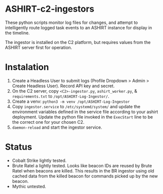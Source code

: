 # ASHIRT-c2-ingestors
These python scripts monitor log files for changes, and attempt to intelligently route logged task events to an ASHIRT instance for display in the timeline.

The ingestor is installed on the C2 platform, but requires values from the ASHIRT server first for operation.

# Instalation
1. Create a Headless User to submit logs (Profile Dropdown > Admin > Create Headless User). Record API key and secret.
2. On the C2 server, copy `<C2>-ingestor.py`, `ashirt_worker.py`, & `requirements.txt` to `/opt/ASHIRT-Log-Ingestor/`.
3. Create a venv: `python3 -m venv /opt/ASHIRT-Log-Ingestor`
3. Copy `ingestor.service` to `/etc/systemd/system/` and update the environment variables defined in the service file according to your ashirt deployment. Update the python file invoked in the `ExecStart` line to be the correct one for your chosen C2.
3. `daemon-reload` and start the ingestor service.

# Status
- Cobalt Strike lightly tested.
- Brute Ratel a lightly tested. Looks like beacon IDs are reused by Brute Ratel when beacons are killed. This results in the BR ingestor using old cached data from the killed beacon for commands picked up by the new beacon.
- Mythic untested.
